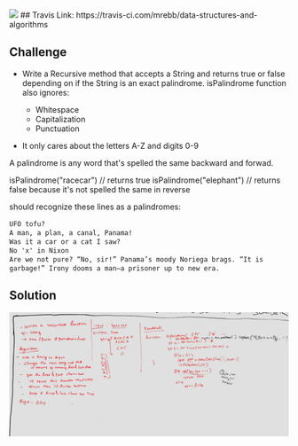 <img src="https://travis-ci.com/mrebb/data-structures-and-algorithms.svg?branch=repeated_word">
## Travis Link:
https://travis-ci.com/mrebb/data-structures-and-algorithms

## 

## Challenge
* Write a Recursive method that accepts a String and returns true or false depending on if the String is an exact palindrome. isPalindrome function also ignores:
  * Whitespace
  * Capitalization
  * Punctuation

* It only cares about the letters A-Z and digits 0-9

A palindrome is any word that's spelled the same backward and forwad.

isPalindrome("racecar") // returns true  isPalindrome("elephant") // returns false because it's not spelled the same in reverse

should recognize these lines as a palindromes:

```
UFO tofu?
A man, a plan, a canal, Panama!
Was it a car or a cat I saw?
No 'x' in Nixon
Are we not pure? “No, sir!” Panama’s moody Noriega brags. “It is garbage!” Irony dooms a man—a prisoner up to new era.
```


## Solution
<img src = "./assets/palindrome_recursive.JPG">